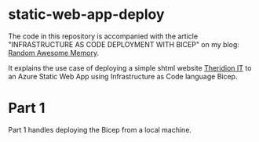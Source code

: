 # static-web-app-deploy
The code in this repository is accompanied with the article "INFRASTRUCTURE AS CODE DEPLOYMENT WITH BICEP" on my blog: [Random Awesome Memory](https://www.random-awesome-memory.be).

It explains the use case of deploying a simple shtml website [Theridion IT](https://www.theridion.it) to an Azure Static Web App using Infrastructure as Code language Bicep.

# Part 1
Part 1 handles deploying the Bicep from a local machine.